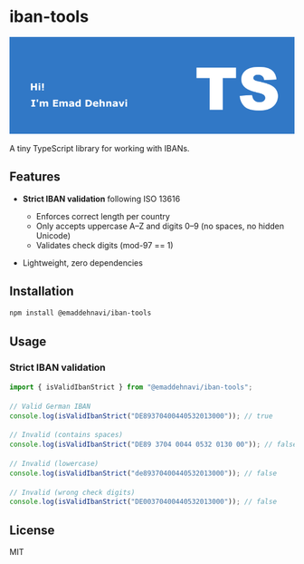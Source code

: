 # iban-tools

![iban-tools Banner](https://github.com/emadgit/emadgit/blob/main/assets/ts.png)

A tiny TypeScript library for working with IBANs.

## Features

- **Strict IBAN validation** following ISO 13616
  - Enforces correct length per country
  - Only accepts uppercase A–Z and digits 0–9 (no spaces, no hidden Unicode)
  - Validates check digits (mod-97 == 1)

- Lightweight, zero dependencies

## Installation

```bash
npm install @emaddehnavi/iban-tools
```

## Usage


### Strict IBAN validation

```ts
import { isValidIbanStrict } from "@emaddehnavi/iban-tools";

// Valid German IBAN
console.log(isValidIbanStrict("DE89370400440532013000")); // true

// Invalid (contains spaces)
console.log(isValidIbanStrict("DE89 3704 0044 0532 0130 00")); // false

// Invalid (lowercase)
console.log(isValidIbanStrict("de89370400440532013000")); // false

// Invalid (wrong check digits)
console.log(isValidIbanStrict("DE00370400440532013000")); // false
```

## License

MIT
